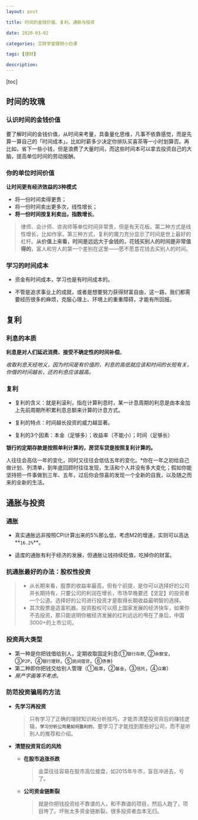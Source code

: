 ```yaml
---
layout: post

title: 时间的金钱价值、复利、通胀与投资

date: 2020-03-02

categories: 艾财学堂理财小白课

tags: [理财]

description: 
---
```


[toc]

## 时间的玫瑰

### 认识时间的金钱价值

要了解时间的金钱价值，从时间来考量，具备量化思维，凡事不依靠感觉，而是先算一算自己的「时间成本」。比如时薪多少决定你排队买喜茶等一小时划算否。再比如，省下一些小钱，但是浪费了大量时间，而这些时间本可以拿去投资自己的大脑，提高单位时间的劳动报酬。

### 你的单位时间价值

**让时间更有经济效益的3种模式**

- 将一份时间卖得更贵；
- 将一份时间卖出更多次，线性增长；
- **将一份时间按复利卖出，指数增长**。

> 律师、会计师、咨询师等单位时间非常贵，但是有天花板。第二种方式是线性增长，比如作家。第三种方式，复利的魔力充分显示了时间是世上最好的杠杆。**从价值上来看，时间是远远大于金钱的，花钱买别人的时间是非常值得的**，富人和穷人的第一个差别在这里——愿不愿意花钱去买别人的时间。

### 学习的时间成本

- 资金有时间成本，学习也是有时间成本的。

- 不管是追求事业上的成就，或者是想要努力获得财富自由，这一路，我们都需要经历很多的麻烦，克服心理上、环境上的重重障碍，才能有所回报。

## 复利 

### 利息的本质

**利息是对人们延迟消费、接受不确定性的时间补偿**。

*收取利息天经地义，因为时间是有价值的，利息的高低就应该和时间的长短有关，你借的时间越长，还的利息应该越高。*

### 复利

- 复利的含义：就是利滚利，指在计算利息时，某一计息周期的利息是由本金加上先前周期所积累利息总额来计算的计息方式。

- 复利的特点：时间越长投资的威力越显著。

- 复利的3个因素：本金（足够多）；收益率（不能小）；时间（足够长）

**银行的定期存款是按照单利计算的，房贷车贷是按照复利计算的。**

人往往会高估一年的变化，同时又往往会低估五年的变化。*你在一年之初给自己做计划、列清单，到年底回顾时往往发现，生活和个人并没有多大变化；假如你能坚持把一件事做到三年、五年，过后你会惊喜的发现一个全新的自我，以及随之而来的全新的生活。

## 通胀与投资

### 通胀

- 真实通胀远非按照CPI计算出来的5%那么低，考虑M2的增速，实则可以高达**`16.2%`**。

- 适度的通胀有利于经济的发展，但通胀让钱持续贬值，吃掉你的财富。

### 抗通胀最好的办法：股权性投资

>- 从长期来看，股票的收益率最高，但有个前提，是你可以选择好的公司并长期持有，只要公司的利润在增长，市场早晚要还【坚定】的投资者一个公道。选择好的公司进行投资才是取得长期收益最明智的选择。
>- 其次股票是造富机器。投资股权可以搭上国家发展的经济快车，如果你不去投资，那只能说明你被经济发展的红利远远的甩在了身后，中国3000+的上市公司。

### 投资两大类型

- 第一种是你把钱借给别人，定期收取固定利息(①`银行存款`, ②`余额宝`，③`P2P`，④`银行理财`，⑤`民间借贷`，⑥`债券`)
- 第二种即你把钱交给别人管理（①`股票`，②`基金`，③`信托`，④`众筹`）
- *房产字画等不考虑。*

### 防范投资骗局的方法

- **先学习再投资**

  > 只有学习了正确的理财知识和分析技巧，才能弄清楚投资背后的赚钱逻辑，**`学习分析公司是如何盈利的`**，要学习了才能找到那些好公司，而不是听别人的推荐和介绍。

- **清楚投资背后的风险**

  - **在股市追涨杀跌**

    >韭菜往往容易在股市高位接盘，如2015年牛市，盲目冲进去，亏了。

  - **公司资金链断裂**

    >就是你把钱投资给不靠谱的人，和不靠谱的项目，然后人跑了，项目垮了。坏账太多资金链断裂，很多投资者血本无归。

